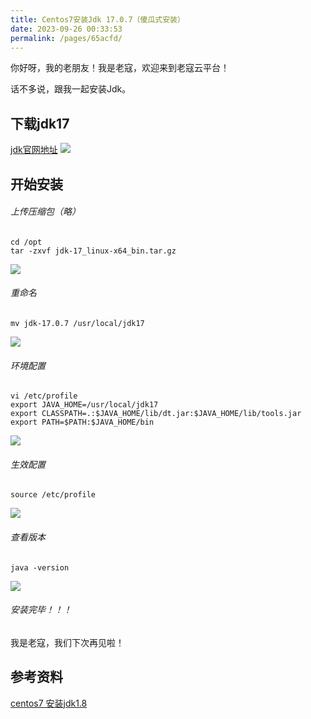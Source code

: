 ```yaml
---
title: Centos7安装Jdk 17.0.7（傻瓜式安装）
date: 2023-09-26 00:33:53
permalink: /pages/65acfd/
---
```


你好呀，我的老朋友！我是老寇，欢迎来到老寇云平台！

话不多说，跟我一起安装Jdk。

## 下载jdk17

<a target="_blank" href="https://www.oracle.com/java/technologies/downloads/#java17">jdk官网地址</a>
<img src="/img/4/img.png"/>

## 开始安装

###### 上传压缩包（略）

```shell
cd /opt
tar -zxvf jdk-17_linux-x64_bin.tar.gz
```

<img src="/img/4/img_1.png"/>

###### 重命名

```shell
mv jdk-17.0.7 /usr/local/jdk17
```

<img src="/img/4/img_2.png"/>

###### 环境配置

```shell
vi /etc/profile
export JAVA_HOME=/usr/local/jdk17
export CLASSPATH=.:$JAVA_HOME/lib/dt.jar:$JAVA_HOME/lib/tools.jar
export PATH=$PATH:$JAVA_HOME/bin
```

<img src="/img/4/img_3.png"/>

###### 生效配置

```shell
source /etc/profile
```

<img src="/img/4/img_4.png"/>

###### 查看版本

```shell
java -version
```

<img src="/img/4/img_5.png"/>

###### 安装完毕！！！

我是老寇，我们下次再见啦！

## 参考资料

[centos7 安装jdk1.8](https://kcloud.blog.csdn.net/article/details/82184984)
